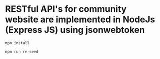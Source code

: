 # RESTful API's for community website are implemented in NodeJs (Express JS) using jsonwebtoken

`npm install`

`npm run re-seed`
